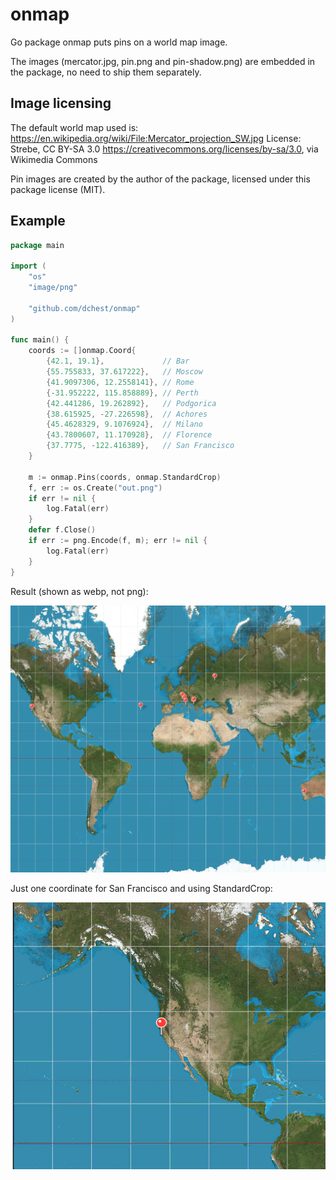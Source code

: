 onmap
=====

Go package onmap puts pins on a world map image.

The images (mercator.jpg, pin.png and pin-shadow.png) are embedded in the package,
no need to ship them separately.

Image licensing
---------------

The default world map used is:
https://en.wikipedia.org/wiki/File:Mercator_projection_SW.jpg
License: Strebe, CC BY-SA 3.0 <https://creativecommons.org/licenses/by-sa/3.0>, via Wikimedia Commons

Pin images are created by the author of the package, licensed under this package license (MIT).


Example
-------

```go
package main

import (
    "os"
    "image/png"

    "github.com/dchest/onmap"
)

func main() {
	coords := []onmap.Coord{
		{42.1, 19.1},             // Bar
		{55.755833, 37.617222},   // Moscow
		{41.9097306, 12.2558141}, // Rome
		{-31.952222, 115.858889}, // Perth
		{42.441286, 19.262892},   // Podgorica
		{38.615925, -27.226598},  // Achores
		{45.4628329, 9.1076924},  // Milano
		{43.7800607, 11.170928},  // Florence
		{37.7775, -122.416389},   // San Francisco
	}

	m := onmap.Pins(coords, onmap.StandardCrop)
	f, err := os.Create("out.png")
	if err != nil {
		log.Fatal(err)
	}
	defer f.Close()
	if err := png.Encode(f, m); err != nil {
		log.Fatal(err)
	}
}
```

Result (shown as webp, not png):

![World map with pins, cropped](example-1.webp)

Just one coordinate for San Francisco and using StandardCrop:

![World map with pins, cropped](example-2.webp)
